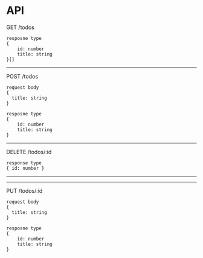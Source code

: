 # API

GET /todos

```
resposne type
{
    id: number
    title: string
}[]
```

---

POST /todos

```
request body
{
  title: string
}
```

```
resposne type
{
    id: number
    title: string
}
```

---

DELETE /todos/:id

```
response type
{ id: number }
```

---

---

PUT /todos/:id

```
request body
{
  title: string
}
```

```
resposne type
{
    id: number
    title: string
}
```
